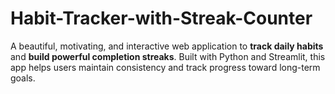 # Habit-Tracker-with-Streak-Counter
A beautiful, motivating, and interactive web application to **track daily habits** and **build powerful completion streaks**. Built with Python and Streamlit, this app helps users maintain consistency and track progress toward long-term goals.
